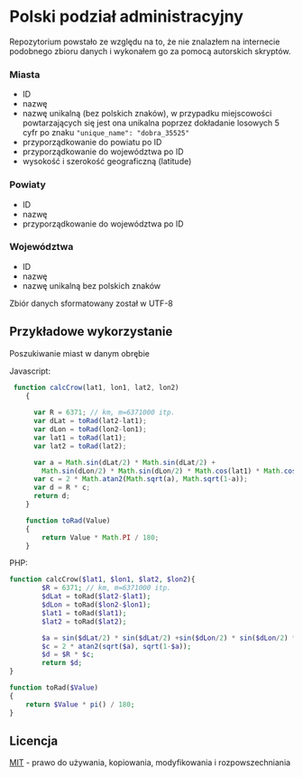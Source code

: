 # Polski podział administracyjny
Repozytorium powstało ze względu na to, że nie znalazłem na internecie podobnego zbioru danych i wykonałem go za pomocą autorskich skryptów.
### Miasta
 - ID
 - nazwę
 - nazwę unikalną (bez polskich znaków), w przypadku miejscowości powtarzających się jest ona unikalna poprzez dokładanie losowych 5 cyfr po znaku `"unique_name": "dobra_35525"`
 - przyporządkowanie do powiatu po ID
 - przyporządkowanie do województwa po ID
 - wysokość i szerokość geograficzną (latitude)
 
### Powiaty
 - ID
 - nazwę
 - przyporządkowanie do województwa po ID

### Województwa
- ID
- nazwę
- nazwę unikalną bez polskich znaków

Zbiór danych sformatowany został w UTF-8

## Przykładowe wykorzystanie
Poszukiwanie miast w danym obrębie

Javascript:
```javascript
 function calcCrow(lat1, lon1, lat2, lon2) 
    {
	  
      var R = 6371; // km, m=6371000 itp.
      var dLat = toRad(lat2-lat1);
      var dLon = toRad(lon2-lon1);
      var lat1 = toRad(lat1);
      var lat2 = toRad(lat2);

      var a = Math.sin(dLat/2) * Math.sin(dLat/2) +
        Math.sin(dLon/2) * Math.sin(dLon/2) * Math.cos(lat1) * Math.cos(lat2); 
      var c = 2 * Math.atan2(Math.sqrt(a), Math.sqrt(1-a)); 
      var d = R * c;
      return d;
    }

    function toRad(Value) 
    {
        return Value * Math.PI / 180;
    }
```
PHP:
```php
function calcCrow($lat1, $lon1, $lat2, $lon2){
        $R = 6371; // km, m=6371000 itp.
        $dLat = toRad($lat2-$lat1);
        $dLon = toRad($lon2-$lon1);
        $lat1 = toRad($lat1);
        $lat2 = toRad($lat2);

        $a = sin($dLat/2) * sin($dLat/2) +sin($dLon/2) * sin($dLon/2) * cos($lat1) * cos($lat2); 
        $c = 2 * atan2(sqrt($a), sqrt(1-$a)); 
        $d = $R * $c;
        return $d;
}

function toRad($Value) 
{
    return $Value * pi() / 180;
}
```


## Licencja
[MIT](https://choosealicense.com/licenses/mit/) - prawo do używania, kopiowania, modyfikowania i rozpowszechniania
